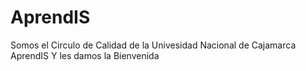 AprendIS
========
Somos el Circulo de Calidad de la Univesidad Nacional de Cajamarca AprendIS
Y les damos la Bienvenida
